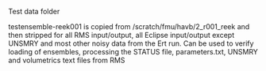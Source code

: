 Test data folder

testensemble-reek001 is copied from /scratch/fmu/havb/2_r001_reek and then
stripped for all RMS input/output, all Eclipse input/output except UNSMRY
and most other noisy data from the Ert run. Can be used to verify
loading of ensembles, processing the STATUS file, parameters.txt,
UNSMRY and volumetrics text files from RMS
